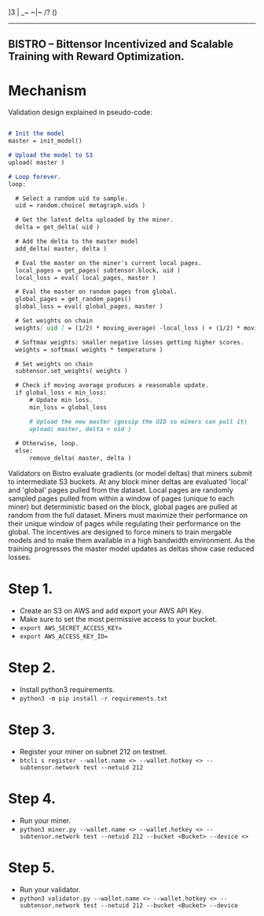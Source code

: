 ]3 | _\~ ~|~ /? () 
                                        
---
BISTRO – Bittensor Incentivized and Scalable Training with Reward Optimization. 
---

# Mechanism

Validation design explained in pseudo-code:
```markdown

# Init the model
master = init_model()

# Upload the model to S3
upload( master )

# Loop forever.
loop:

  # Select a random uid to sample.
  uid = random.choice( metagraph.uids )

  # Get the latest delta uploaded by the miner. 
  delta = get_delta( uid )

  # Add the delta to the master model
  add_delta( master, delta )

  # Eval the master on the miner's current local pages.
  local_pages = get_pages( subtensor.block, uid )
  local_loss = eval( local_pages, master )

  # Eval the master on random pages from global.
  global_pages = get_random_pages()
  global_loss = eval( global_pages, master )

  # Set weights on chain
  weights[ uid ] = (1/2) * moving_average( -local_loss ) + (1/2) * moving_average( -global_loss )

  # Softmax weights: smaller negative losses getting higher scores.
  weights = softmax( weights * temperature )

  # Set weights on chain
  subtensor.set_weights( weights )

  # Check if moving average produces a reasonable update.
  if global_loss < min_loss:
      # Update min loss.
      min_loss = global_loss

      # Upload the new master (gossip the UID so miners can pull it)
      upload( master, delta = uid ) 
  
  # Otherwise, loop.
  else:
      remove_delta( master, delta )
```

Validators on Bistro evaluate gradients (or model deltas) that miners submit to intermediate S3 buckets. At any block miner deltas are evaluated 'local' and 'global' pages pulled from the dataset. Local pages are randomly sampled pages pulled from within a window of pages (unique to each miner) but deterministic based on the block, global pages are pulled at random from the full dataset. Miners must maximize their performance on their unique window of pages while regulating their performance on the global. The incentives are designed to force miners to train mergable models and to make them available in a high bandwidth environment. As the training progresses the master model updates as deltas show case reduced losses.

# Step 1.
  - Create an S3 <Bucket> on AWS and add export your AWS API Key.
  - Make sure to set the most permissive access to your bucket.
  - `export AWS_SECRET_ACCESS_KEY=`
  - `export AWS_ACCESS_KEY_ID=`

# Step 2.
  - Install python3 requirements.
  - `python3 -m pip install -r requirements.txt`

# Step 3. 
  - Register your miner on subnet 212 on testnet.
  - `btcli s register --wallet.name <> --wallet.hotkey <> --subtensor.network test --netuid 212`

# Step 4.
  - Run your miner.
  - `python3 miner.py --wallet.name <> --wallet.hotkey <> --subtensor.network test --netuid 212 --bucket <Bucket> --device <>`

# Step 5.
  - Run your validator.
  - `python3 validator.py --wallet.name <> --wallet.hotkey <> --subtensor.network test --netuid 212 --bucket <Bucket> --device`

